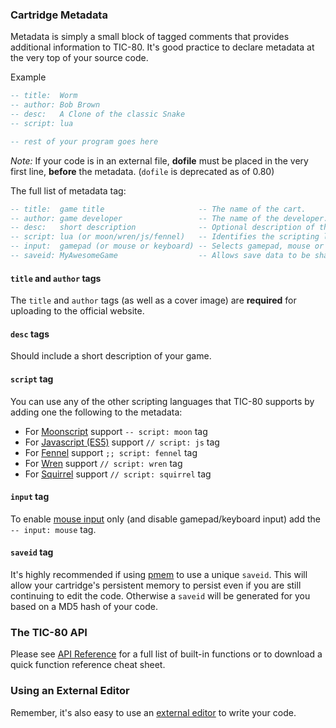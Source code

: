 ### Cartridge Metadata

Metadata is simply a small block of tagged comments that provides additional information to TIC-80.  It's good practice to declare metadata at the  very top of your source code.

Example

```lua
-- title:  Worm
-- author: Bob Brown
-- desc:   A Clone of the classic Snake
-- script: lua

-- rest of your program goes here
```

_Note:_ If your code is in an external file, **dofile** must be placed in the very first line, **before** the metadata. (`dofile` is deprecated as of 0.80)


The full list of metadata tag:

``` lua
-- title:  game title                     -- The name of the cart.
-- author: game developer                 -- The name of the developer.
-- desc:   short description              -- Optional description of the game.
-- script: lua (or moon/wren/js/fennel)   -- Identifies the scripting language used; Lua is the default and most commonly used for TC-80 development.
-- input:  gamepad (or mouse or keyboard) -- Selects gamepad, mouse or keyboard input source. All input types are enabled by default.
-- saveid: MyAwesomeGame                  -- Allows save data to be shared within multiple games on a copy of TIC.
```

#### `title` and `author` tags

The `title` and `author` tags (as well as a cover image) are **required** for uploading to the official website.

#### `desc` tags

Should include a short description of your game.

#### `script` tag

You can use any of the other scripting languages that TIC-80 supports by adding one the following to the metadata:

* For [Moonscript](https://github.com/leafo/moonscript) support `-- script: moon` tag
* For [Javascript (ES5)](javascript) support `// script: js` tag
* For [Fennel](https://fennel-lang.org) support `;; script: fennel` tag
* For [Wren](http://wren.io/) support `// script: wren` tag
* For [Squirrel](http://squirrel-lang.org/) support `// script: squirrel` tag

#### `input` tag

To enable [mouse input](mouse-input) only (and disable gamepad/keyboard input) add the `-- input: mouse` tag.

#### `saveid` tag

It's highly recommended if using [pmem](pmem) to use a unique `saveid`.  This will allow your cartridge's
persistent memory to persist even if you are still continuing to edit the code.  Otherwise a `saveid`
will be generated for you based on a MD5 hash of your code.


### The TIC-80 API

Please see [API Reference](API) for a full list of built-in functions or to download
a quick function reference cheat sheet.

### Using an External Editor

Remember, it's also easy to use an [external editor](external-editor) to write your code.